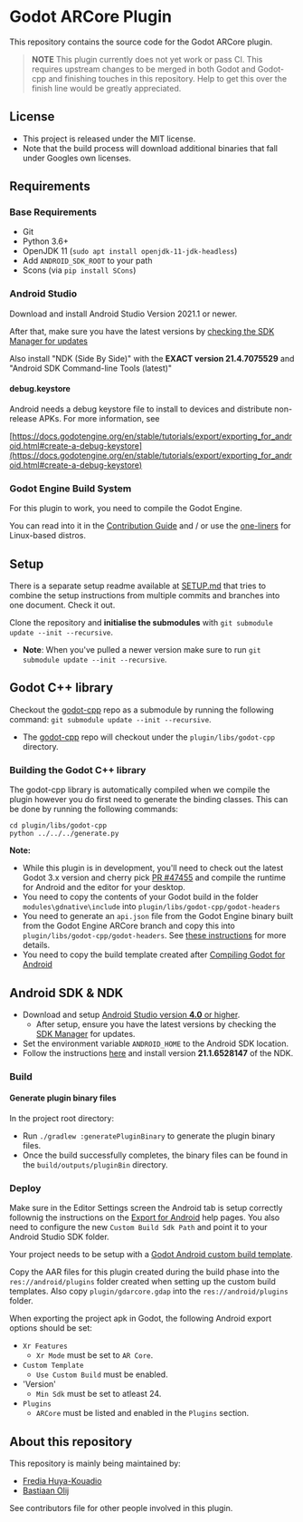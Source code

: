 # Godot ARCore Plugin

This repository contains the source code for the Godot ARCore plugin.

> **NOTE** This plugin currently does not yet work or pass CI.
> This requires upstream changes to be merged in both Godot and Godot-cpp
> and finishing touches in this repository.
> Help to get this over the finish line would be greatly appreciated.

## License

- This project is released under the MIT license.
- Note that the build process will download additional binaries that fall under Googles own licenses.

## Requirements

### Base Requirements

- Git
- Python 3.6+
- OpenJDK 11 (`sudo apt install openjdk-11-jdk-headless`)
- Add `ANDROID_SDK_ROOT` to your path
- Scons (via `pip install SCons`)

### Android Studio

Download and install Android Studio Version 2021.1 or newer.

After that, make sure you have the latest versions by [checking the SDK Manager for updates](https://developer.android.com/studio/intro/update.html#sdk-manager)

Also install "NDK (Side By Side)" with the **EXACT version 21.4.7075529** and "Android SDK Command-line Tools (latest)"

#### debug.keystore

Android needs a debug keystore file to install to devices and distribute non-release APKs. For more information, see

[https://docs.godotengine.org/en/stable/tutorials/export/exporting_for_android.html#create-a-debug-keystore](https://docs.godotengine.org/en/stable/tutorials/export/exporting_for_android.html#create-a-debug-keystore)

### Godot Engine Build System

For this plugin to work, you need to compile the Godot Engine.

You can read into it in the [Contribution Guide](https://docs.godotengine.org/en/stable/development/compiling/getting_source.html) and / or use the [one-liners](https://docs.godotengine.org/en/stable/development/compiling/compiling_for_x11.html#distro-specific-one-liners) for Linux-based distros.

## Setup

There is a separate setup readme available at [SETUP.md](./SETUP.md) that tries to combine the setup instructions from multiple commits and branches into one document. Check it out.

Clone the repository and **initialise the submodules** with `git submodule update --init --recursive`.

- **Note**: When you've pulled a newer version make sure to run `git submodule update --init --recursive`.

## Godot C++ library

Checkout the [godot-cpp](https://github.com/GodotNativeTools/godot-cpp) repo as a submodule by running the following command: `git submodule update --init --recursive`.

- The [godot-cpp](https://github.com/GodotNativeTools/godot-cpp) repo will checkout under the `plugin/libs/godot-cpp` directory.

### Building the Godot C++ library

The godot-cpp library is automatically compiled when we compile the plugin however you do first need to generate the binding classes. This can be done by running the following commands:

```
cd plugin/libs/godot-cpp
python ../../../generate.py
```

**Note:**
- While this plugin is in development, you'll need to check out the latest Godot 3.x version and cherry pick [PR #47455](https://github.com/godotengine/godot/pull/47455) and compile the runtime for Android and the editor for your desktop.
- You need to copy the contents of your Godot build in the folder `modules\gdnative\include` into `plugin/libs/godot-cpp/godot-headers`
- You need to generate an `api.json` file from the Godot Engine binary built from the Godot Engine ARCore branch and copy this into `plugin/libs/godot-cpp/godot-headers`. See [these instructions](https://github.com/godotengine/godot-cpp/tree/3.4#updating-the-apijson-file) for more details.
- You need to copy the build template created after [Compiling Godot for Android](https://docs.godotengine.org/en/3.4/development/compiling/compiling_for_android.html)

## Android SDK & NDK

- Download and setup [Android Studio version **4.0** or higher](https://developer.android.com/studio).
  - After setup, ensure you have the latest versions by checking the [SDK Manager](https://developer.android.com/studio/intro/update.html#sdk-manager) for updates.
- Set the environment variable `ANDROID_HOME` to the Android SDK location.
- Follow the instructions [here](https://developer.android.com/studio/projects/install-ndk#specific-version) and install version **21.1.6528147** of the NDK.

### Build

#### Generate plugin binary files

In the project root directory:

- Run `./gradlew :generatePluginBinary` to generate the plugin binary files.
- Once the build successfully completes, the binary files can be found in the `build/outputs/pluginBin` directory.

### Deploy

Make sure in the Editor Settings screen the Android tab is setup correctly follownig the instructions on the [Export for Android](https://docs.godotengine.org/en/3.4/getting_started/workflow/export/exporting_for_android.html) help pages.
You also need to configure the new `Custom Build Sdk Path` and point it to your Android Studio SDK folder.

Your project needs to be setup with a [Godot Android custom build template](https://docs.godotengine.org/en/3.4/getting_started/workflow/export/android_custom_build.html).

Copy the AAR files for this plugin created during the build phase into the `res://android/plugins` folder created when setting up the custom build templates.
Also copy `plugin/gdarcore.gdap` into the `res://android/plugins` folder.

When exporting the project apk in Godot, the following Android export options should be set:

- `Xr Features`
  - `Xr Mode` must be set to `AR Core`.
- `Custom Template`
  - `Use Custom Build` must be enabled.
- 'Version'
  - `Min Sdk` must be set to atleast 24.
- `Plugins`
  - `ARCore` must be listed and enabled in the `Plugins` section.

## About this repository

This repository is mainly being maintained by:

- [Fredia Huya-Kouadio](https://github.com/m4gr3d)
- [Bastiaan Olij](https://github.com/BastiaanOlij)

See contributors file for other people involved in this plugin.
